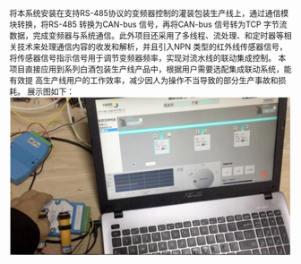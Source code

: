 将本系统安装在支持RS-485协议的变频器控制的灌装包装生产线上，通过通信模块转换，将RS-485 转换为CAN-bus 信号，再将CAN-bus 信号转为TCP 字节流数据，完成变频器与系统通信。此外项目还采用了多线程、流处理、和定时器等相关技术来处理通信内容的收发和解析，并且引入NPN 类型的红外线传感器信号，将传感器信号指示信号用于调节变频器频率，实现对流水线的联动集成控制。
本项目直接应用到系列白酒包装生产线产品中，根据用户需要选配集成联动系统，能有效提
高生产线用户的工作效率，减少因人为操作不当导致的部分生产事故和损耗。
展示图如下：
![image](https://github.com/SCULitao/myLuzhou/blob/Litao/images/64086427-71FE-4D1E-B49F-E759A15E42BC.png)
